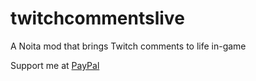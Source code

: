 # twitchcommentslive
A Noita mod that brings Twitch comments to life in-game

Support me at [PayPal](https://www.paypal.me/scienceliontwitch)
